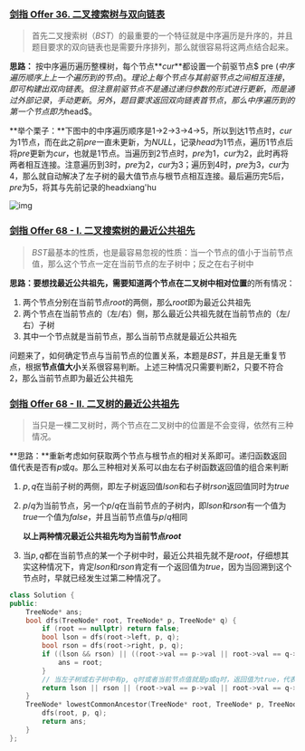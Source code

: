 ### [剑指 Offer 36. 二叉搜索树与双向链表](https://leetcode.cn/problems/er-cha-sou-suo-shu-yu-shuang-xiang-lian-biao-lcof/)

> 首先二叉搜索树（$BST$）的最重要的一个特征就是中序遍历是升序的，并且题目要求的双向链表也是需要升序排列，那么就很容易将这两点结合起来。

**思路：** 按中序遍历遍历整棵树，每个节点**$cur$**都设置一个前驱节点$ pre $(中序遍历顺序上上一个遍历到的节点)。理论上每个节点与其前驱节点之间相互连接，即可构建出双向链表。但注意前驱节点不是通过递归参数的形式进行更新，而是通过外部记录，手动更新。另外，题目要求返回双向链表首节点，那么中序遍历到的第一个节点即为$head$。

**举个栗子：**下图中的中序遍历顺序是1->2->3->4->5，所以到达1节点时，$cur$为1节点，而在此之前$pre$一直未更新，为$NULL$，记录$head$为1节点，遍历1节点后将$pre$更新为$cur$，也就是1节点。当遍历到2节点时，$pre$为1，$cur$为2，此时再将两者相互连接。注意遍历到3时，$pre$为2，$cur$为3；遍历到4时，$pre$为3，$cur$为4，那么就自动解决了左子树的最大值节点与根节点相互连接。最后遍历完5后，$pre$为5，将其与先前记录的headxiang'hu

![img](https://assets.leetcode.com/uploads/2018/10/12/bstdlloriginalbst.png)

### [剑指 Offer 68 - I. 二叉搜索树的最近公共祖先](https://leetcode.cn/problems/er-cha-sou-suo-shu-de-zui-jin-gong-gong-zu-xian-lcof/)

> $BST$最基本的性质，也是最容易忽视的性质：当一个节点的值小于当前节点值，那么这个节点一定在当前节点的左子树中；反之在右子树中

**思路：**要想找最近公共祖先，需要知道**两个节点在二叉树中相对位置**的所有情况：

1. 两个节点分别在当前节点$root$的两侧，那么$root$即为最近公共祖先
2. 两个节点在当前节点的（左/右）侧，那么最近公共祖先就在当前节点的（左/右）子树
3. 其中一个节点就是当前节点，那么当前节点就是最近公共祖先

问题来了，如何确定节点与当前节点的位置关系，本题是$BST$，并且是无重复节点，根据**节点值大小**关系很容易判断。上述三种情况只需要判断2，只要不符合2，那么当前节点即为最近公共祖先

### [剑指 Offer 68 - II. 二叉树的最近公共祖先](https://leetcode.cn/problems/er-cha-shu-de-zui-jin-gong-gong-zu-xian-lcof/)

> 当只是一棵二叉树时，两个节点在二叉树中的位置是不会变得，依然有三种情况。

**思路：**重新考虑如何获取两个节点与根节点的相对关系即可。递归函数返回值代表是否有$p$或$q$。那么三种相对关系可以由左右子树函数返回值的组合来判断

1. $p,q$在当前子树的两侧，即左子树返回值$lson$和右子树$rson$返回值同时为$true$

2. $p/q$为当前节点，另一个$p/q$在当前节点的子树内，即$lson$和$rson$有一个值为$true$一个值为$false$，并且当前节点值与$p/q$相同

   **以上两种情况最近公共祖先均为当前节点$root$**

3. 当$p,q$都在当前节点的某一个子树中时，最近公共祖先就不是$root$，仔细想其实这种情况下，肯定$lson$和$rson$肯定有一个返回值为$true$，因为当回溯到这个节点时，早就已经发生过第二种情况了。

```c++
class Solution {
public:
    TreeNode* ans;
    bool dfs(TreeNode* root, TreeNode* p, TreeNode* q) {
        if (root == nullptr) return false;
        bool lson = dfs(root->left, p, q);
        bool rson = dfs(root->right, p, q);
        if ((lson && rson) || ((root->val == p->val || root->val == q->val) && (lson || rson))) {
            ans = root;
        } 
        // 当左子树或右子树中有p, q时或者当前节点值就是p或q时，返回值为true，代表当前子树中含有p或q
        return lson || rson || (root->val == p->val || root->val == q->val); 
    }
    TreeNode* lowestCommonAncestor(TreeNode* root, TreeNode* p, TreeNode* q) {
        dfs(root, p, q);
        return ans;
    }
};
```

